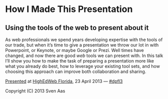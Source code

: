 # How I Made This Presentation
## Using the tools of the web to present about it

As web professionals we spend years developing expertise with the tools of our trade, but when it’s time to give a presentation we throw our lot in with Powerpoint, or Keynote, or maybe Google or Prezi. Well times have changed, and now there are good *web* tools we can present with. In this talk I’ll show you how to make the task of preparing a presentation more like what you already do best, how to leverage your existing tool sets, and how choosing this approach can improve both collaboration and sharing.

[Presented](http://fl.highedweb.org/conference-schedule-and-venue/how-i-made-this-presentation-using-the-tools-of-the-web-to-present-about-it/) at [HighEdWeb Florida](http://fl.highedweb.org/), 23 April 2013 — [#dpfl3](https://twitter.com/search/realtime?q=%23dpfl3)

Copyright (C) 2013 Sven Aas


